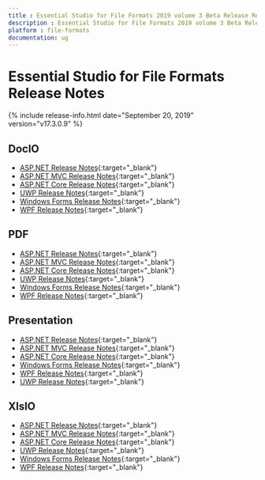 ```yaml
---
title : Essential Studio for File Formats 2019 volume 3 Beta Release Release Notes  
description : Essential Studio for File Formats 2019 volume 3 Beta Release Release Notes  
platform : file-formats
documentation: ug
---
```


# Essential Studio for File Formats  Release Notes  

{% include release-info.html date="September 20, 2019" version="v17.3.0.9" %} 

## DocIO

* [ASP.NET Release Notes](/aspnet/release-notes/v17.3.0.9#docio){:target="_blank"}
* [ASP.NET MVC Release Notes](/aspnetmvc/release-notes/v17.3.0.9#docio){:target="_blank"}
* [ASP.NET Core Release Notes](/aspnet-core/release-notes/v17.3.0.9#docio){:target="_blank"}
* [UWP Release Notes](/uwp/release-notes/v17.3.0.9#docio){:target="_blank"}
* [Windows Forms Release Notes](/windowsforms/release-notes/v17.3.0.9#docio){:target="_blank"}
* [WPF Release Notes](/wpf/release-notes/v17.3.0.9#docio){:target="_blank"}


## PDF

* [ASP.NET Release Notes](/aspnet/release-notes/v17.3.0.9#pdf){:target="_blank"}
* [ASP.NET MVC Release Notes](/aspnetmvc/release-notes/v17.3.0.9#pdf){:target="_blank"}
* [ASP.NET Core Release Notes](/aspnet-core/release-notes/v17.3.0.9#pdf){:target="_blank"}
* [UWP Release Notes](/uwp/release-notes/v17.3.0.9#pdf){:target="_blank"}
* [Windows Forms Release Notes](/windowsforms/release-notes/v17.3.0.9#pdf){:target="_blank"}
* [WPF Release Notes](/wpf/release-notes/v17.3.0.9#pdf){:target="_blank"}


## Presentation

* [ASP.NET Release Notes](/aspnet/release-notes/v17.3.0.9#presentation){:target="_blank"}
* [ASP.NET MVC Release Notes](/aspnetmvc/release-notes/v17.3.0.9#presentation){:target="_blank"}
* [ASP.NET Core Release Notes](/aspnet-core/release-notes/v17.3.0.9#presentation){:target="_blank"}
* [Windows Forms Release Notes](/windowsforms/release-notes/v17.3.0.9#presentation){:target="_blank"}
* [WPF Release Notes](/wpf/release-notes/v17.3.0.9#presentation){:target="_blank"}
* [UWP Release Notes](/uwp/release-notes/v17.3.0.9#presentation){:target="_blank"}


## XlsIO

* [ASP.NET Release Notes](/aspnet/release-notes/v17.3.0.9#xlsio){:target="_blank"}
* [ASP.NET MVC Release Notes](/aspnetmvc/release-notes/v17.3.0.9#xlsio){:target="_blank"}
* [ASP.NET Core Release Notes](/aspnet-core/release-notes/v17.3.0.9#xlsio){:target="_blank"}
* [UWP Release Notes](/uwp/release-notes/v17.3.0.9#xlsio){:target="_blank"}
* [Windows Forms Release Notes](/windowsforms/release-notes/v17.3.0.9#xlsio){:target="_blank"}
* [WPF Release Notes](/wpf/release-notes/v17.3.0.9#xlsio){:target="_blank"}